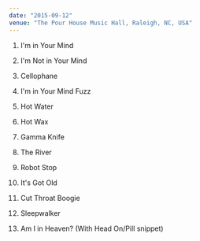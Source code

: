 ```yaml
---
date: "2015-09-12"
venue: "The Pour House Music Hall, Raleigh, NC, USA"
---
```


 1. I'm in Your Mind

 2. I'm Not in Your Mind

 3. Cellophane

 4. I'm in Your Mind Fuzz

 5. Hot Water

 6. Hot Wax

 7. Gamma Knife

 8. The River

 9. Robot Stop

10. It's Got Old

11. Cut Throat Boogie

12. Sleepwalker

13. Am I in Heaven?
    (With Head On/Pill snippet)


